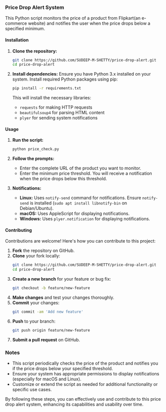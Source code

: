 ### Price Drop Alert System

This Python script monitors the price of a product from Flipkart(an e-commerce website) and notifies the user when the price drops below a specified minimum.

#### Installation

1. **Clone the repository:**
   ```bash
   git clone https://github.com/SUDEEP-M-SHETTY/price-drop-alert.git
   cd price-drop-alert
   ```

2. **Install dependencies:**
   Ensure you have Python 3.x installed on your system. Install required Python packages using pip:
   ```bash
   pip install -r requirements.txt
   ```

   This will install the necessary libraries:
   - `requests` for making HTTP requests
   - `beautifulsoup4` for parsing HTML content
   - `plyer` for sending system notifications

#### Usage

1. **Run the script:**
   ```bash
   python price_check.py
   ```

2. **Follow the prompts:**
   - Enter the complete URL of the product you want to monitor.
   - Enter the minimum price threshold. You will receive a notification when the price drops below this threshold.

3. **Notifications:**
   - **Linux:** Uses `notify-send` command for notifications. Ensure `notify-send` is installed (`sudo apt install libnotify-bin` on Debian/Ubuntu).
   - **macOS:** Uses AppleScript for displaying notifications.
   - **Windows:** Uses `plyer.notification` for displaying notifications.

#### Contributing

Contributions are welcome! Here's how you can contribute to this project:

1. **Fork** the repository on GitHub.
2. **Clone** your fork locally:
   ```bash
   git clone https://github.com/SUDEEP-M-SHETTY/price-drop-alert.git
   cd price-drop-alert
   ```
3. **Create a new branch** for your feature or bug fix:
   ```bash
   git checkout -b feature/new-feature
   ```
4. **Make changes** and test your changes thoroughly.
5. **Commit** your changes:
   ```bash
   git commit -am 'Add new feature'
   ```
6. **Push** to your branch:
   ```bash
   git push origin feature/new-feature
   ```
7. **Submit a pull request** on GitHub.

### Notes

- This script periodically checks the price of the product and notifies you if the price drops below your specified threshold.
- Ensure your system has appropriate permissions to display notifications (especially for macOS and Linux).
- Customize or extend the script as needed for additional functionality or specific use cases.

By following these steps, you can effectively use and contribute to this price drop alert system, enhancing its capabilities and usability over time.
